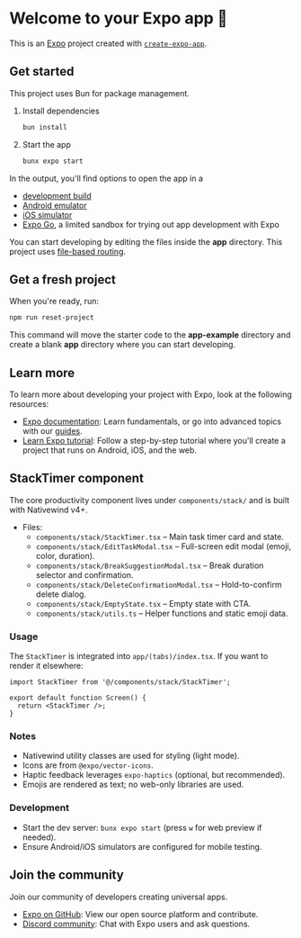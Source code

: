 # Welcome to your Expo app 👋

This is an [Expo](https://expo.dev) project created with [`create-expo-app`](https://www.npmjs.com/package/create-expo-app).

## Get started

This project uses Bun for package management.

1. Install dependencies

   ```bash
   bun install
   ```

2. Start the app

   ```bash
   bunx expo start
   ```

In the output, you'll find options to open the app in a

- [development build](https://docs.expo.dev/develop/development-builds/introduction/)
- [Android emulator](https://docs.expo.dev/workflow/android-studio-emulator/)
- [iOS simulator](https://docs.expo.dev/workflow/ios-simulator/)
- [Expo Go](https://expo.dev/go), a limited sandbox for trying out app development with Expo

You can start developing by editing the files inside the **app** directory. This project uses [file-based routing](https://docs.expo.dev/router/introduction).

## Get a fresh project

When you're ready, run:

```bash
npm run reset-project
```

This command will move the starter code to the **app-example** directory and create a blank **app** directory where you can start developing.

## Learn more

To learn more about developing your project with Expo, look at the following resources:

- [Expo documentation](https://docs.expo.dev/): Learn fundamentals, or go into advanced topics with our [guides](https://docs.expo.dev/guides).
- [Learn Expo tutorial](https://docs.expo.dev/tutorial/introduction/): Follow a step-by-step tutorial where you'll create a project that runs on Android, iOS, and the web.

## StackTimer component

The core productivity component lives under `components/stack/` and is built with Nativewind v4+.

- Files:
  - `components/stack/StackTimer.tsx` – Main task timer card and state.
  - `components/stack/EditTaskModal.tsx` – Full-screen edit modal (emoji, color, duration).
  - `components/stack/BreakSuggestionModal.tsx` – Break duration selector and confirmation.
  - `components/stack/DeleteConfirmationModal.tsx` – Hold-to-confirm delete dialog.
  - `components/stack/EmptyState.tsx` – Empty state with CTA.
  - `components/stack/utils.ts` – Helper functions and static emoji data.

### Usage

The `StackTimer` is integrated into `app/(tabs)/index.tsx`. If you want to render it elsewhere:

```tsx
import StackTimer from '@/components/stack/StackTimer';

export default function Screen() {
  return <StackTimer />;
}
```

### Notes

- Nativewind utility classes are used for styling (light mode).
- Icons are from `@expo/vector-icons`.
- Haptic feedback leverages `expo-haptics` (optional, but recommended).
- Emojis are rendered as text; no web-only libraries are used.

### Development

- Start the dev server: `bunx expo start` (press `w` for web preview if needed).
- Ensure Android/iOS simulators are configured for mobile testing.

## Join the community

Join our community of developers creating universal apps.

- [Expo on GitHub](https://github.com/expo/expo): View our open source platform and contribute.
- [Discord community](https://chat.expo.dev): Chat with Expo users and ask questions.
